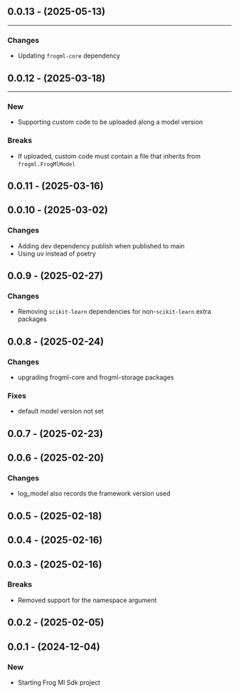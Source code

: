## 0.0.13 - (2025-05-13)
---

### Changes
* Updating `frogml-core` dependency


## 0.0.12 - (2025-03-18)
---

### New
* Supporting custom code to be uploaded along a model version


### Breaks
* If uploaded, custom code must contain a file that inherits from `frogml.FrogMlModel`


## 0.0.11 - (2025-03-16)


## 0.0.10 - (2025-03-02)

### Changes
* Adding dev dependency publish when published to main
* Using uv instead of poetry

## 0.0.9 - (2025-02-27)

### Changes
* Removing `scikit-learn` dependencies for non-`scikit-learn` extra packages


## 0.0.8 - (2025-02-24)

### Changes
* upgrading frogml-core and frogml-storage packages

### Fixes
* default model version not set


## 0.0.7 - (2025-02-23)

## 0.0.6 - (2025-02-20)

### Changes
* log_model also records the framework version used


## 0.0.5 - (2025-02-18)

## 0.0.4 - (2025-02-16)

## 0.0.3 - (2025-02-16)

### Breaks
* Removed support for the namespace argument


## 0.0.2 - (2025-02-05)

## 0.0.1 - (2024-12-04)

### New
* Starting Frog Ml Sdk project
